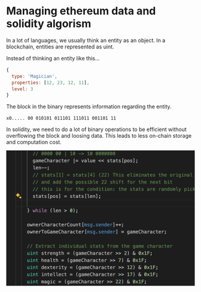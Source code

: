 # Managing ethereum data and solidity algorism

In a lot of languages, we usually think an entity as an object. In a blockchain, entities are represented as uint.

Instead of thinking an entity like this...

```js
{
  type: 'Magician',
  properties: [12, 23, 12, 11],
  level: 3
}
```

The block in the binary represents information regarding the entity.

```text
x0..... 00 010101 011101 111011 001101 11
```

In solidity, we need to do a lot of binary operations to be efficient without overflowing the block and loosing data. This leads to less on-chain storage and computation cost.

![example](./img/solidity-code-example.png)
